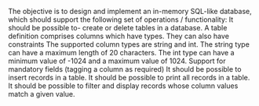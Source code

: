 The objective is to design and implement an in-memory SQL-like database, which should support the following set of operations / functionality:
It should be possible to-
    create or delete tables in a database.
    A table definition comprises columns which have types. They can also have constraints
    The supported column types are string and int.
    The string type can have a maximum length of 20 characters.
    The int type can have a minimum value of -1024 and a maximum value of 1024.
    Support for mandatory fields (tagging a column as required)
    It should be possible to insert records in a table.
    It should be possible to print all records in a table.
    It should be possible to filter and display records whose column values match a given value.